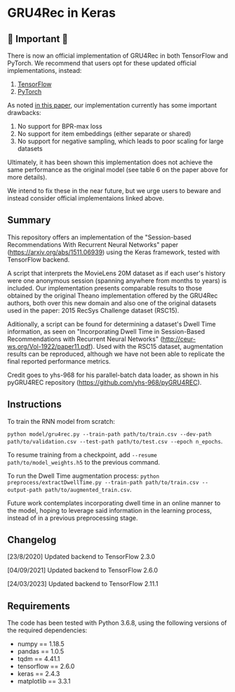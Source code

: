 # GRU4Rec in Keras

## 🚩 Important 🚩

There is now an official implementation of GRU4Rec in both TensorFlow and PyTorch. We recommend that users opt for these updated official implementations, instead:
1. [TensorFlow](https://github.com/hidasib/GRU4Rec_Tensorflow_Official)
2. [PyTorch](https://github.com/hidasib/GRU4Rec_PyTorch_Official)

As noted [in this paper](https://arxiv.org/pdf/2307.14956.pdf), our implementation currently has some important drawbacks: 
1. No support for BPR-max loss
2. No support for item embeddings (either separate or shared)
3. No support for negative sampling, which leads to poor scaling for large datasets

Ultimately, it has been shown this implementation does not achieve the same performance as the original model (see table 6 on the paper above for more details).

We intend to fix these in the near future, but we urge users to beware and instead consider official implementaions linked above. 

## Summary

This repository offers an implementation of the "Session-based Recommendations With Recurrent Neural Networks" paper (https://arxiv.org/abs/1511.06939) using the Keras framework, tested with TensorFlow backend.

A script that interprets the MovieLens 20M dataset as if each user's history were one anonymous session (spanning anywhere from months to years) is included. Our implementation presents comparable results to those obtained by the original Theano implementation offered by the GRU4Rec authors, both over this new domain and also one of the original datasets used in the paper: 2015 RecSys Challenge dataset (RSC15).

Aditionally, a script can be found for determining a dataset's Dwell Time information, as seen on "Incorporating Dwell Time in Session-Based Recommendations with Recurrent Neural Networks" (http://ceur-ws.org/Vol-1922/paper11.pdf). Used with the RSC15 dataset, augmentation results can be reproduced, although we have not been able to replicate the final reported performance metrics.

Credit goes to yhs-968 for his parallel-batch data loader, as shown in his pyGRU4REC repository (https://github.com/yhs-968/pyGRU4REC).

## Instructions

To train the RNN model from scratch: 

```python model/gru4rec.py --train-path path/to/train.csv --dev-path path/to/validation.csv --test-path path/to/test.csv --epoch n_epochs```.

To resume training from a checkpoint, add ```--resume path/to/model_weights.h5``` to the previous command.

To run the Dwell Time augmentation process: ```python preprocess/extractDwellTime.py --train-path path/to/train.csv --output-path path/to/augmented_train.csv```.

Future work contemplates incorporating dwell time in an online manner to the model, hoping to leverage said information in the learning process, instead of in a previous preprocessing stage.

## Changelog

[23/8/2020] Updated backend to TensorFlow 2.3.0

[04/09/2021] Updated backend to TensorFlow 2.6.0

[24/03/2023] Updated backend to TensorFlow 2.11.1

## Requirements

The code has been tested with Python 3.6.8, using the following versions of the required dependencies:
- numpy == 1.18.5
- pandas == 1.0.5
- tqdm == 4.41.1
- tensorflow == 2.6.0
- keras == 2.4.3
- matplotlib == 3.3.1
